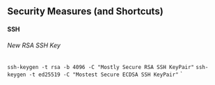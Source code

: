 ## Security Measures (and Shortcuts)

#### SSH
###### New RSA SSH Key
```ssh-keygen -t rsa -b 4096 -C "Mostly Secure RSA SSH KeyPair"```
```ssh-keygen -t ed25519 -C "Mostest Secure ECDSA SSH KeyPair"```
`

